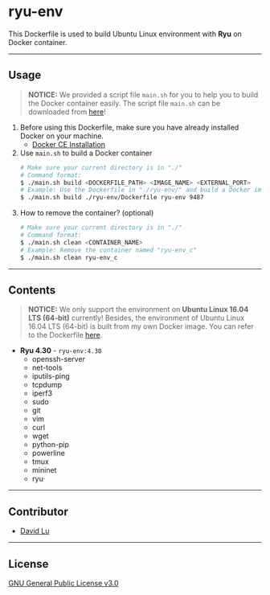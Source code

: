# ryu-env

This Dockerfile is used to build Ubuntu Linux environment with **Ryu** on Docker container.

---
## Usage

> **NOTICE:** We provided a script file `main.sh` for you to help you to build the Docker container easily. The script file `main.sh` can be downloaded from [here](https://github.com/yungshenglu/Dockerfiles)!

1. Before using this Dockerfile, make sure you have already installed Docker on your machine.
    * [Docker CE Installation](https://docs.docker.com/install)
2. Use `main.sh` to build a Docker container
    ```bash
    # Make sure your current directory is in "./"
    # Command format:
    $ ./main.sh build <DOCKERFILE_PATH> <IMAGE_NAME> <EXTERNAL_PORT>
    # Example: Use the Dockerfile in "./ryu-env/" and build a Docker image named "ryu-env" which externel port is 9487
    $ ./main.sh build ./ryu-env/Dockerfile ryu-env 9487
    ```
3. How to remove the container? (optional)
    ```bash
    # Make sure your current directory is in "./"
    # Command format:
    $ ./main.sh clean <CONTAINER_NAME>
    # Example: Remove the container named "ryu-env_c"
    $ ./main.sh clean ryu-env_c
    ```

---
## Contents

> **NOTICE:** We only support the environment on **Ubuntu Linux 16.04 LTS (64-bit)** currently! Besides, the environment of Ubuntu Linux 16.04 LTS (64-bit) is built from my own Docker image. You can refer to the Dockerfile [here](../ubuntu-env/).

* **Ryu 4.30** - `ryu-env:4.30`
    * openssh-server
    * net-tools
    * iputils-ping
    * tcpdump
    * iperf3
    * sudo
    * git
    * vim
    * curl
    * wget
    * python-pip
    * powerline
    * tmux
    * mininet
    * ryu·

---
## Contributor

* [David Lu](https://github.com/yungshenglu)

---
## License

[GNU General Public License v3.0](../LICENSE)